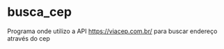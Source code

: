 # busca_cep
 Programa onde utilizo a API https://viacep.com.br/ para buscar endereço através do cep 

